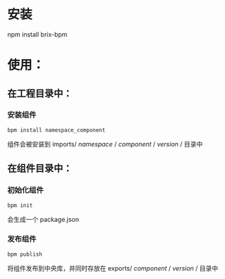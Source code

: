 # 安装

npm install brix-bpm

# 使用：

## 在工程目录中：

### 安装组件

```bpm install namespace_component```

组件会被安装到 imports/ _namespace_ / _component_ / _version_ / 目录中

## 在组件目录中：

### 初始化组件

```bpm init```

会生成一个 package.json

### 发布组件

```bpm publish```

将组件发布到中央库，并同时存放在 exports/ _component_ / _version_ / 目录中
